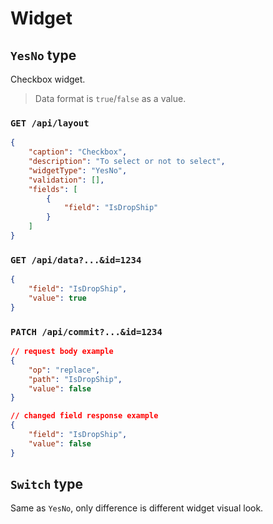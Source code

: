 # Widget

## `YesNo` type

Checkbox widget.

> Data format is `true`/`false` as a value.

### `GET /api/layout`

```json
{
    "caption": "Checkbox",
    "description": "To select or not to select",
    "widgetType": "YesNo",
    "validation": [],
    "fields": [
        {
            "field": "IsDropShip"
        }
    ]
}
```

### `GET /api/data?...&id=1234`

```json
{
    "field": "IsDropShip",
    "value": true
}
```

### `PATCH /api/commit?...&id=1234`

```json
// request body example
{
    "op": "replace",
    "path": "IsDropShip",
    "value": false
}
```
```json
// changed field response example
{
    "field": "IsDropShip",
    "value": false
}
```

## `Switch` type

Same as `YesNo`, only difference is different widget visual look.
